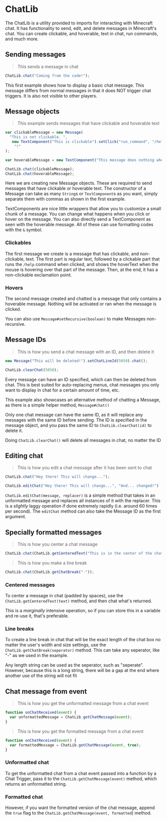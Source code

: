 # ChatLib

The ChatLib is a utility provided to imports for interacting with Minecraft chat. It has functionality to send, edit,
and delete messages in Minecraft's chat. You can create clickable, and hoverable, text in chat, run commands, and much
more.

## Sending messages

>This sends a message in chat

```javascript
ChatLib.chat("Coming from the code!");
```

This first example shows how to display a basic chat message. This message differs from normal messages in that it does NOT trigger chat triggers. It is also not visible to other players.

## Message objects

>This example sends messages that have clickable and hoverable text

```javascript
var clickableMessage = new Message(
  "This is not clickable. ",
   new TextComponent("This is clickable").setClick("run_command", "/help"),
    "!"
);

var hoverableMessage = new TextComponent("This message does nothing when clicked.").setHoverValue("But it shows this text when hovered over!");

ChatLib.chat(clickableMessage);
ChatLib.chat(hoverableMessage);
```

Here we are creating new Message objects. These are required to send messages that have clickable or hoverable text.
The constructor of a Message can take as many `String`s or `TextComponent`s as you want, simply separate them with commas as shown in the first example. 

TextComponents are nice little wrappers that allow you to customize a small chunk of a message. You can change what happens when you click or hover on the message. You can also directly send a TextComponent as seen with the hoverable message. All of these can use formatting codes with the `&` symbol.

### Clickables

The first message we create is a message that has clickable, and non-clickable, text. The first part is regular text,
followed by a clickable part that runs the `/help` command when clicked, and shows the hoverText when the mouse is
hovering over that part of the message. Then, at the end, it has a non-clickable exclamation point.

### Hovers

The second message created and chatted is a message that only contains a hoverable message. Nothing will be activated
or ran when the message is clicked.

<aside class="notice">You can also use <code>Message#setRecursive(boolean)</code> to make Messages non-recursive.</aside>

## Message IDs

> This is how you send a chat message with an ID, and then delete it

```javascript
new Message("This will be deleted!").setChatLineId(5050).chat();

ChatLib.clearChat(5050);
```

Every message can have an ID specified, which can then be deleted from chat. This is best suited for auto-replacing menus,
chat messages you only want to display in chat for a certain amount of time, etc.

This example also showcases an alternative method of chatting a Message, as there is a simple helper method, `Message#chat()`

Only one chat message can have the same ID, as it will replace any messages with the same ID before sending.
The ID is specified in the message object, and you pass the same ID to `ChatLib.clearChat(id)` to delete it.

<aside class="notice">Doing <code>ChatLib.clearChat()</code> will delete all messages in chat, no matter the ID</aside>

## Editing chat

> This is how you edit a chat message after it has been sent to chat

```javascript
ChatLib.chat("Hey there! This will change...");

ChatLib.editChat("Hey there! This will change...", "And... changed!")
```

`ChatLib.editChat(message, replacer)` is a simple method that takes in an unformatted message and replaces all instances of it with the replacer. This is a _slightly_ laggy operation if done extremely rapidly (i.e. around 60 times per second). The `editChat` method can also take the Message ID as the first argument.

## Specially formatted messages

> This is how you center a chat message

```javascript
ChatLib.chat(ChatLib.getCenteredText("This is in the center of the chat!"));
```

> This is how you make a line break

```javascript
ChatLib.chat(ChatLib.getChatBreak("-"));
```

### Centered messages

To center a message in chat (padded by spaces), use the `ChatLib.getCenteredText(text)` method, and then chat what's
returned.

<aside class="warning">This is a <i>marginally</i> intensive operation, so if you can store this in a variable and re-use it, that's
preferable.</aside>

### Line breaks

To create a line break in chat that will be the exact length of the chat box no matter the user's width and size
settings, use the `ChatLib.getChatBreak(seperator)` method. This can take any seperator, like "-" as we used in the
example.

<aside class="success">Any length string can be used as the seperator, such as "seperate". However, because this is a long
string, there will be a gap at the end where another use of the string will not fit</aside>

## Chat message from event

> This is how you get the unformatted message from a chat event

```javascript
function onChatReceived(event) {
  var unformattedMessage = ChatLib.getChatMessage(event);
}
```

> This is how you get the formatted message from a chat event

```javascript
function onChatReceived(event) {
  var formattedMessage = ChatLib.getChatMessage(event, true);
}
```

### Unformatted chat

To get the unformatted chat from a chat event passed into a function by a Chat Trigger, pass it to the
`ChatLib.getChatMessage(event)` method, which returns an unformatted string.

### Formatted chat

However, if you want the formatted version of the chat message, append the `true` flag to the
`ChatLib.getChatMessage(event, formatted`) method.